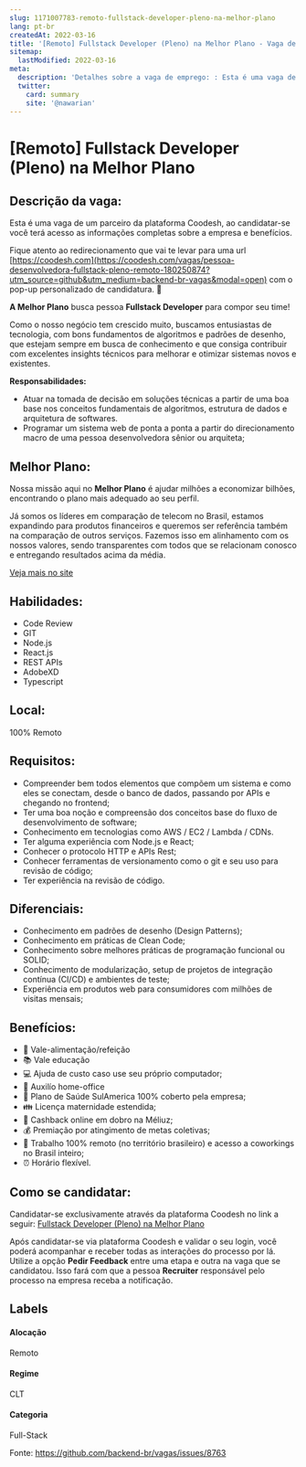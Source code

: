 ```yaml
---
slug: 1171007783-remoto-fullstack-developer-pleno-na-melhor-plano
lang: pt-br
createdAt: 2022-03-16
title: '[Remoto] Fullstack Developer (Pleno) na Melhor Plano - Vaga de Emprego'
sitemap:
  lastModified: 2022-03-16
meta:
  description: 'Detalhes sobre a vaga de emprego: : Esta é uma vaga de um parceiro da plataforma Coodesh, ao candidatar-se você terá acesso as informações completas sobre a empresa e benefícios.  Fique atento ao redirecionamento que vai te levar para uma url [https://coodesh.com](https://coodesh.com/vagas/pessoa-desenvolvedora-fullstack-pleno-remoto-180250874?utm_source=github&utm_medium=backend-br-vagas&modal=open) com o pop-up personalizado de candidatura. 👋 <p><strong>A Melhor Plano</strong> busca pessoa <strong>Fullstack Developer</strong> para compor seu time!</p> <p>Como o nosso negócio tem crescido muito, buscamos entusiastas de tecnologia, com bons fundamentos de algoritmos e padrões de desenho, que estejam sempre em busca de conhecimento e que consiga contribuir com excelentes insights técnicos para melhorar e otimizar sistemas novos e existentes.</p> <p><strong>Responsabilidades:</strong></p> <ul> <li>Atuar na tomada de decisão em soluções técnicas a partir de uma boa base nos conceitos fundamentais de algoritmos, estrutura de dados e arquitetura de softwares.</li> <li>Programar um sistema web de ponta a ponta a partir do direcionamento macro de uma pessoa desenvolvedora sênior ou arquiteta;</li> </ul> <p></p> <p></p> <p></p> <p></p> <p></p> <p></p>'
  twitter:
    card: summary
    site: '@nawarian'
---
```


# [Remoto] Fullstack Developer (Pleno) na Melhor Plano

## Descrição da vaga: 
Esta é uma vaga de um parceiro da plataforma Coodesh, ao candidatar-se você terá acesso as informações completas sobre a empresa e benefícios.


Fique atento ao redirecionamento que vai te levar para uma url [https://coodesh.com](https://coodesh.com/vagas/pessoa-desenvolvedora-fullstack-pleno-remoto-180250874?utm_source=github&utm_medium=backend-br-vagas&modal=open) com o pop-up personalizado de candidatura. 👋
<p><strong>A Melhor Plano</strong> busca pessoa <strong>Fullstack Developer</strong> para compor seu time!</p>
<p>Como o nosso negócio tem crescido muito, buscamos entusiastas de tecnologia, com bons fundamentos de algoritmos e padrões de desenho, que estejam sempre em busca de conhecimento e que consiga contribuir com excelentes insights técnicos para melhorar e otimizar sistemas novos e existentes.</p>
<p><strong>Responsabilidades:</strong></p>
<ul>
<li>Atuar na tomada de decisão em soluções técnicas a partir de uma boa base nos conceitos fundamentais de algoritmos, estrutura de dados e arquitetura de softwares.</li>
<li>Programar um sistema web de ponta a ponta a partir do direcionamento macro de uma pessoa desenvolvedora sênior ou arquiteta;</li>
</ul>
<p></p>
<p></p>
<p></p>
<p></p>
<p></p>
<p></p>

## Melhor Plano: 
 <p>Nossa missão aqui no <strong>Melhor Plano</strong> é ajudar milhões a economizar bilhões, encontrando o plano mais adequado ao seu perfil.</p>
<p>Já somos os líderes em comparação de telecom no Brasil, estamos expandindo para produtos financeiros e queremos ser referência também na comparação de outros serviços. Fazemos isso em alinhamento com os nossos valores, sendo transparentes com todos que se relacionam conosco e entregando resultados acima da média.</p><a href='https://coodesh.com/empresas/melhor-plano'>Veja mais no site</a>

 ## Habilidades: 
 - Code Review 
- GIT 
- Node.js 
- React.js 
- REST APIs 
- AdobeXD 
- Typescript
## Local: 
 100% Remoto
## Requisitos: 
 - Compreender bem todos elementos que compõem um sistema e como eles se conectam, desde o banco de dados, passando por APIs e chegando no frontend; 
- Ter uma boa noção e compreensão dos conceitos base do fluxo de desenvolvimento de software; 
- Conhecimento em tecnologias como AWS / EC2 / Lambda / CDNs. 
- Ter alguma experiência com Node.js e React; 
- Conhecer o protocolo HTTP e APIs Rest; 
- Conhecer ferramentas de versionamento como o git e seu uso para revisão de código; 
- Ter experiência na revisão de código.
## Diferenciais: 
 - Conhecimento em padrões de desenho (Design Patterns); 
- Conhecimento em práticas de Clean Code; 
- Conhecimento sobre melhores práticas de programação funcional ou SOLID; 
- Conhecimento de modularização, setup de projetos de integração contínua (CI/CD) e ambientes de teste; 
- Experiência em produtos web para consumidores com milhões de visitas mensais;
## Benefícios: 
 - 🥗 Vale-alimentação/refeição  
- 📚 Vale educação  
- 💻 Ajuda de custo caso use seu próprio computador; 
- 🏡 Auxilío home-office 
- 🏥 Plano de Saúde SulAmerica 100% coberto pela empresa; 
- 👪 Licença maternidade estendida;  
- 🤑 Cashback online em dobro na Méliuz; 
- 💰 Premiação por atingimento de metas coletivas; 
- 🏢 Trabalho 100% remoto (no território brasileiro) e acesso a coworkings no Brasil inteiro;  
- ⏰ Horário flexível.
## Como se candidatar:
Candidatar-se exclusivamente através da plataforma Coodesh no link a seguir: [Fullstack Developer (Pleno) na Melhor Plano](https://coodesh.com/vagas/pessoa-desenvolvedora-fullstack-pleno-remoto-180250874?utm_source=github&utm_medium=backend-br-vagas&modal=open)


Após candidatar-se via plataforma Coodesh e validar o seu login, você poderá acompanhar e receber todas as interações do processo por lá. Utilize a opção **Pedir Feedback** entre uma etapa e outra na vaga que se candidatou. Isso fará com que a pessoa **Recruiter** responsável pelo processo na empresa receba a notificação.
## Labels
#### Alocação
Remoto
#### Regime
CLT
#### Categoria
Full-Stack

Fonte: https://github.com/backend-br/vagas/issues/8763